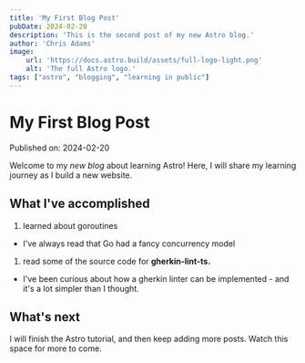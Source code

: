 ```yaml
---
title: 'My First Blog Post'
pubDate: 2024-02-20
description: 'This is the second post of my new Astro blog.'
author: 'Chris Adams'
image:
    url: 'https://docs.astro.build/assets/full-logo-light.png'
    alt: 'The full Astro logo.'
tags: ["astro", "blogging", "learning in public"]
---
```

# My First Blog Post

Published on: 2024-02-20

Welcome to my _new blog_ about learning Astro! Here, I will share my learning journey as I build a new website.

## What I've accomplished

1. learned about goroutines
- I've always read that Go had a fancy concurrency model

1. read some of the source code for **gherkin-lint-ts.**
- I've been curious about how a gherkin linter can be implemented - and it's a lot simpler than I thought.


## What's next

I will finish the Astro tutorial, and then keep adding more posts. Watch this space for more to come.
